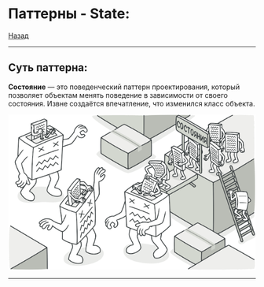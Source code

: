 # Паттерны - State:
[Назад](https://github.com/KristianKuznetsov/avaSecondCourseLectures)
___

## Суть паттерна:
**Состояние** — это поведенческий паттерн проектирования, который позволяет объектам менять поведение в зависимости от своего состояния. Извне создаётся впечатление, что изменился класс объекта.

![](https://github.com/KristianKuznetsov/JavaPractice/blob/main/Additional%20materials/state-ru.png)

___

